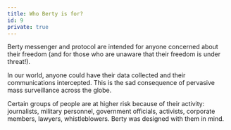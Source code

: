 ```yaml
---
title: Who Berty is for?
id: 9
private: true
---
```


Berty messenger and protocol are intended for anyone concerned about their freedom (and for those who are unaware that their freedom is under threat!).

In our world, anyone could have their data collected and their communications intercepted. This is the sad consequence of pervasive mass surveillance across the globe.

Certain groups of people are at higher risk because of their activity: journalists, military personnel, government officials, activists, corporate members, lawyers, whistleblowers. Berty was designed with them in mind.
